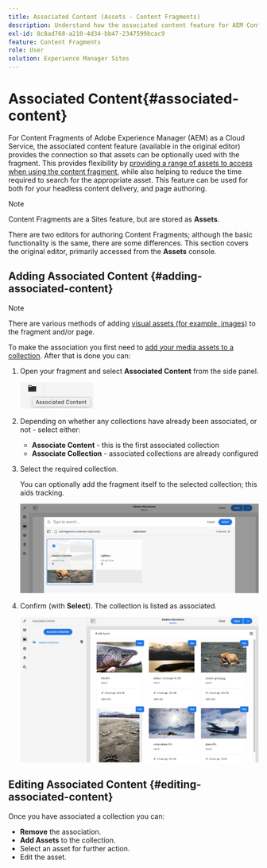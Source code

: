 ```yaml
---
title: Associated Content (Assets - Content Fragments)
description: Understand how the associated content feature for AEM Content Fragments provides the connection so that assets can be optionally used with the fragment.
exl-id: 8c8ad768-a210-4d34-bb47-2347599bcac9
feature: Content Fragments
role: User
solution: Experience Manager Sites
---
```

# Associated Content{#associated-content}

For Content Fragments of Adobe Experience Manager (AEM) as a Cloud Service, the associated content feature (available in the original editor) provides the connection so that assets can be optionally used with the fragment. This provides flexibility by [providing a range of assets to access when using the content fragment](/help/assets/content-fragments/content-fragments.md#using-associated-content), while also helping to reduce the time required to search for the appropriate asset. This feature can be used for both for your headless content delivery, and page authoring.

>[!NOTE]
>
>Content Fragments are a Sites feature, but are stored as **Assets**. 
>
>There are two editors for authoring Content Fragments; although the basic functionality is the same, there are some differences. This section covers the original editor, primarily accessed from the **Assets** console. 

## Adding Associated Content {#adding-associated-content}

>[!NOTE]
>
>There are various methods of adding [visual assets (for example, images)](/help/assets/content-fragments/content-fragments.md#fragments-with-visual-assets) to the fragment and/or page.

To make the association you first need to [add your media assets to a collection](/help/assets/manage-collections.md). After that is done you can:

1. Open your fragment and select **Associated Content** from the side panel.

   ![Associated Content](assets/cfm-assoc-content-01.png)

1. Depending on whether any collections have already been associated, or not - select either:

   * **Associate Content** - this is the first associated collection
   * **Associate Collection** - associated collections are already configured

1. Select the required collection.

   You can optionally add the fragment itself to the selected collection; this aids tracking.

   ![Select collection](assets/cfm-assoc-content-02.png)

1. Confirm (with **Select**). The collection is listed as associated.

   ![Confirmed association](assets/cfm-assoc-content-03.png)

## Editing Associated Content {#editing-associated-content}

Once you have associated a collection you can:

* **Remove** the association.
* **Add Assets** to the collection.
* Select an asset for further action.
* Edit the asset.
